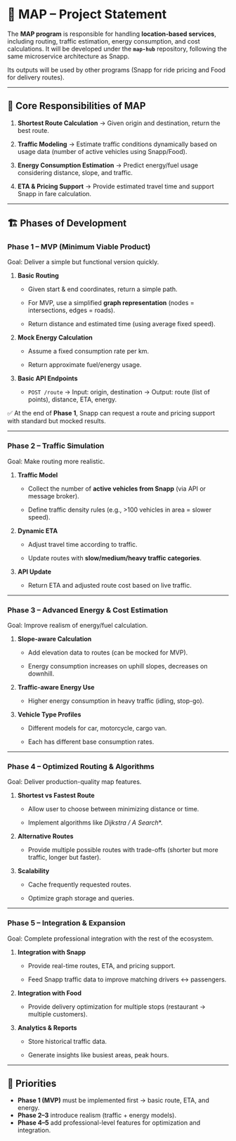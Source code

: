 
# 📄 MAP – Project Statement

The **MAP program** is responsible for handling **location-based services**, including routing, traffic estimation, energy consumption, and cost calculations. It will be developed under the **`map-hub`** repository, following the same microservice architecture as Snapp.

Its outputs will be used by other programs (Snapp for ride pricing and Food for delivery routes).

----------

## 🎯 Core Responsibilities of MAP

1.  **Shortest Route Calculation** → Given origin and destination, return the best route.
    
2.  **Traffic Modeling** → Estimate traffic conditions dynamically based on usage data (number of active vehicles using Snapp/Food).
    
3.  **Energy Consumption Estimation** → Predict energy/fuel usage considering distance, slope, and traffic.
    
4.  **ETA & Pricing Support** → Provide estimated travel time and support Snapp in fare calculation.
    

----------

## 🏗 Phases of Development

### **Phase 1 – MVP (Minimum Viable Product)**

Goal: Deliver a simple but functional version quickly.

1.  **Basic Routing**
    
    -   Given start & end coordinates, return a simple path.
        
    -   For MVP, use a simplified **graph representation** (nodes = intersections, edges = roads).
        
    -   Return distance and estimated time (using average fixed speed).
        
2.  **Mock Energy Calculation**
    
    -   Assume a fixed consumption rate per km.
        
    -   Return approximate fuel/energy usage.
        
3.  **Basic API Endpoints**
    
    -   `POST /route` → Input: origin, destination → Output: route (list of points), distance, ETA, energy.
        

✅ At the end of **Phase 1**, Snapp can request a route and pricing support with standard but mocked results.

----------

### **Phase 2 – Traffic Simulation**

Goal: Make routing more realistic.

1.  **Traffic Model**
    
    -   Collect the number of **active vehicles from Snapp** (via API or message broker).
        
    -   Define traffic density rules (e.g., >100 vehicles in area = slower speed).
        
2.  **Dynamic ETA**
    
    -   Adjust travel time according to traffic.
        
    -   Update routes with **slow/medium/heavy traffic categories**.
        
3.  **API Update**
    
    -   Return ETA and adjusted route cost based on live traffic.
        

----------

### **Phase 3 – Advanced Energy & Cost Estimation**

Goal: Improve realism of energy/fuel calculation.

1.  **Slope-aware Calculation**
    
    -   Add elevation data to routes (can be mocked for MVP).
        
    -   Energy consumption increases on uphill slopes, decreases on downhill.
        
2.  **Traffic-aware Energy Use**
    
    -   Higher energy consumption in heavy traffic (idling, stop-go).
        
3.  **Vehicle Type Profiles**
    
    -   Different models for car, motorcycle, cargo van.
        
    -   Each has different base consumption rates.
        

----------

### **Phase 4 – Optimized Routing & Algorithms**

Goal: Deliver production-quality map features.

1.  **Shortest vs Fastest Route**
    
    -   Allow user to choose between minimizing distance or time.
        
    -   Implement algorithms like __Dijkstra / A_ Search_*.
        
2.  **Alternative Routes**
    
    -   Provide multiple possible routes with trade-offs (shorter but more traffic, longer but faster).
        
3.  **Scalability**
    
    -   Cache frequently requested routes.
        
    -   Optimize graph storage and queries.
        

----------

### **Phase 5 – Integration & Expansion**

Goal: Complete professional integration with the rest of the ecosystem.

1.  **Integration with Snapp**
    
    -   Provide real-time routes, ETA, and pricing support.
        
    -   Feed Snapp traffic data to improve matching drivers ↔ passengers.
        
2.  **Integration with Food**
    
    -   Provide delivery optimization for multiple stops (restaurant → multiple customers).
        
3.  **Analytics & Reports**
    
    -   Store historical traffic data.
        
    -   Generate insights like busiest areas, peak hours.
        

----------

## 📌 Priorities

-   **Phase 1 (MVP)** must be implemented first → basic route, ETA, and energy.
-   **Phase 2–3** introduce realism (traffic + energy models).
-   **Phase 4–5** add professional-level features for optimization and integration.
